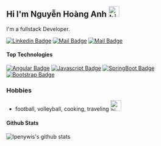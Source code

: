 ## Hi I'm Nguyễn Hoàng Anh <img src="https://user-images.githubusercontent.com/1303154/88677602-1635ba80-d120-11ea-84d8-d263ba5fc3c0.gif" width="28px" alt="hi">

I'm a fullstack Developer.


[![Linkedin Badge](https://img.shields.io/badge/-nguyenhoanganh1-0e76a8?style=flat&labelColor=0e76a8&logo=linkedin&logoColor=white)](https://www.linkedin.com/in/vuduylinh/) 
[![Mail Badge](https://img.shields.io/badge/-@nguyenhoanganh1-e84393?style=flat&labelColor=e84393&logo=instagram&logoColor=white)](https://instagram.com/duylinh313) 
[![Mail Badge](https://img.shields.io/badge/-nguyenhoanganh1-c0392b?style=flat&labelColor=c0392b&logo=gmail&logoColor=white)](mailto:vulinh3609@gmail.com)

#### Top Technologies

[![Angular Badge](https://img.shields.io/badge/-Angular-red?style=for-the-badge&labelColor=black&logo=Angular&logoColor=red)](#) [![Javascript Badge](https://img.shields.io/badge/-Javascript-F0DB4F?style=for-the-badge&labelColor=black&logo=javascript&logoColor=F0DB4F)](#) [![SpringBoot Badge](https://img.shields.io/badge/-SpringBoot-green?style=for-the-badge&labelColor=black&logo=springboot&logoColor=green)](#) [![Bootstrap Badge](https://img.shields.io/badge/-Bootstrap-purple?style=for-the-badge&labelColor=white&logo=Bootstrap&logoColor=purple)](#) 

### Hobbies
- football, volleyball, cooking, traveling <img src="https://www.icegif.com/wp-content/uploads/smile-icegif-1.gif" width="28px" alt="hi">


#### Github Stats

![Ipenywis's github stats](https://github-readme-stats.vercel.app/api?username=nguyenhoanganh1&count_private=true&theme=tokyonight&hide=contribs,prs)

</details>


[reactplaylist]: https://www.youtube.com/
[vscodetutorial]: https://www.youtube.com/
[htmltutorial]: https://www.youtube.com/
[javascripttutorial]: https://www.youtube.com/
